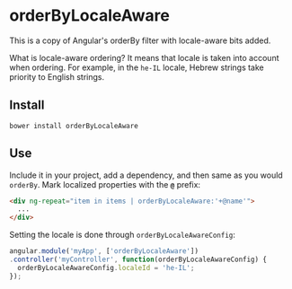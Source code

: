 # orderByLocaleAware

This is a copy of Angular's orderBy filter with locale-aware bits added.

What is locale-aware ordering? It means that locale is taken into account when ordering. For example, in the `he-IL` locale, Hebrew strings take priority to English strings.

## Install

```
bower install orderByLocaleAware
```

## Use

Include it in your project, add a dependency, and then same as you would `orderBy`. Mark localized properties with the **`@`** prefix:

```html
<div ng-repeat="item in items | orderByLocaleAware:'+@name'">
  ...
</div>
```

Setting the locale is done through `orderByLocaleAwareConfig`:

```js
angular.module('myApp', ['orderByLocaleAware'])
.controller('myController', function(orderByLocaleAwareConfig) {
  orderByLocaleAwareConfig.localeId = 'he-IL';
});
```
